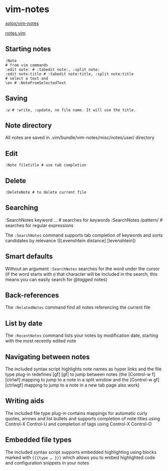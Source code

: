# vim-notes
[xolox/vim-notes](https://github.com/xolox/vim-notes)

[notes.vim](http://peterodding.com/code/vim/notes/)

## Starting notes

    :Note 
    # from vim commands
    :edit note: # :tabedit note:, :split note:
    :edit note:title # :tabedit note:title, :split note:title
    # select a text and
    \en # :NoteFromSelectedText

## Saving

    :w # :write, :update, no file name. It will use the title. 

## Note directory

All notes are saved in .vim/bundle/vim-notes/misc/notes/user/ directory

## Edit

    :Note filetitle # use tab completion

## Delete

    :DeleteNote # to delete current file


## Searching

   :SearchNotes keyword … # searches for keywords 
   :SearchNotes /pattern/ #  searches for regular expressions

The `:SearchNotes` command supports tab completion of keywords and sorts candidates by relevance ([Levenshtein distance] [levenshtein])

## Smart defaults
Without an argument `:SearchNotes` searches for the word under the cursor (if the word starts with `@` that character will be included in the search, this means you can easily search for *@tagged* notes)

## Back-references
The `:RelatedNotes` command find all notes referencing the current file

## List by date
The `:RecentNotes` command lists your notes by modification date, starting with the most recently edited note
 
## Navigating between notes
The included syntax script highlights note names as hyper links and the file type plug-in redefines [gf] [gf] to jump between notes (the [Control-w f] [ctrlwf] mapping to jump to a note in a split window and the [Control-w gf] [ctrlwgf] mapping to jump to a note in a new tab page also work)

## Writing aids
The included file type plug-in contains mappings for automatic curly quotes, arrows and list bullets and supports completion of note titles using Control-X Control-U and completion of tags using Control-X Control-O

## Embedded file types 
The included syntax script supports embedded highlighting using blocks marked with `{{{type … }}}` which allows you to embed highlighted code and configuration snippets in your notes
